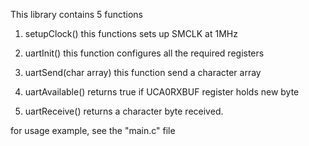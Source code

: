 This library contains 5 functions

1. setupClock()
      this functions sets up SMCLK at 1MHz 
      
2. uartInit()
      this function configures all the required registers
      
3. uartSend(char array)
      this function send a character array 
      
4. uartAvailable()
      returns true if UCA0RXBUF register holds new byte
      
5. uartReceive()
      returns a character byte received. 
      
      
for usage example, see the "main.c" file
